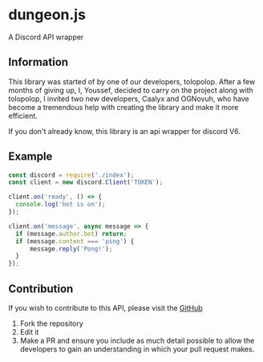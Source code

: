 # dungeon.js
A Discord API wrapper

## Information
This library was started of by one of our developers, tolopolop. After a few months of giving up, I, Youssef, decided to carry on the project along with tolopolop, I invited two new developers, Caalyx and OGNovuh, who have become a tremendous help with creating the library and make it more efficient. 

If you don't already know, this library is an api wrapper for discord V6. 

## Example
```js
const discord = require('./index');
const client = new discord.Client('TOKEN');

client.on('ready', () => {
  console.log('bot is on');
});

client.on('message', async message => {
  if (message.author.bot) return;
  if (message.content === 'ping') {
      message.reply('Pong!');
  }
});
```

## Contribution
If you wish to contribute to this API, please visit the [GitHub](https://github.com/YoussefElshemi/dungeon.js)

1. Fork the repository
2. Edit it
3. Make a PR and ensure you include as much detail possible to allow the developers to gain an understanding in which your pull request makes.